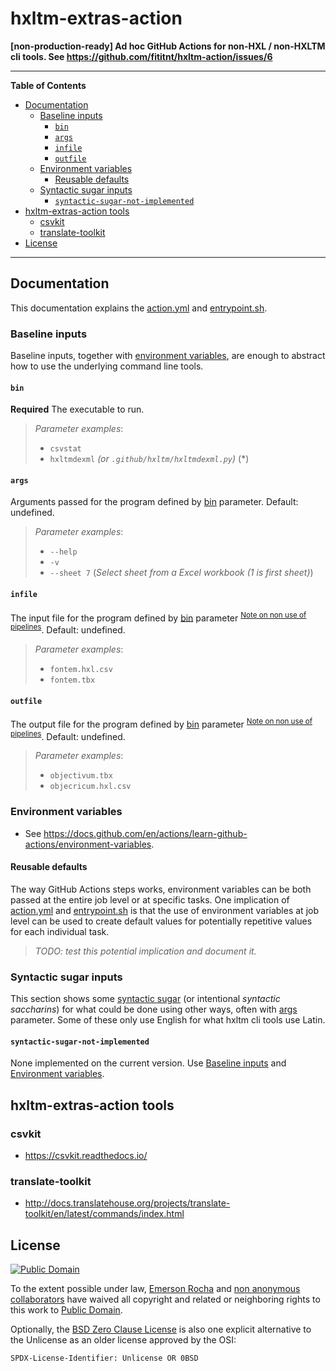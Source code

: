 # hxltm-extras-action
**[non-production-ready] Ad hoc GitHub Actions for non-HXL / non-HXLTM cli tools. See https://github.com/fititnt/hxltm-action/issues/6**

---

**Table of Contents**

<!-- TOC depthFrom:2 -->

- [Documentation](#documentation)
    - [Baseline inputs](#baseline-inputs)
        - [`bin`](#bin)
        - [`args`](#args)
        - [`infile`](#infile)
        - [`outfile`](#outfile)
    - [Environment variables](#environment-variables)
        - [Reusable defaults](#reusable-defaults)
    - [Syntactic sugar inputs](#syntactic-sugar-inputs)
        - [`syntactic-sugar-not-implemented`](#syntactic-sugar-not-implemented)
- [hxltm-extras-action tools](#hxltm-extras-action-tools)
    - [csvkit](#csvkit)
    - [translate-toolkit](#translate-toolkit)
- [License](#license)

<!-- /TOC -->

---

<!--
- https://github.com/nektos/act
- https://github.com/actions/hello-world-docker-action
- https://docs.github.com/en/actions/creating-actions/creating-a-docker-container-action
- https://docs.github.com/en/actions/learn-github-actions/workflow-commands-for-github-actions

cp -r /workspace/git/fititnt/hxltm-extras-action /home/fititnt/Downloads/hxltm-extras-action-backup

rsync -r -a -v /workspace/git/fititnt/hxltm-extras-action/ /home/fititnt/Downloads/hxltm-extras-action
cd /home/fititnt/Downloads/hxltm-extras-action
docker run --rm -it $(docker build -q .)

docker run --rm -it $(docker build -q .) 'compgen -c'  # nao disponivel
docker run --rm -it $(docker build -q .) 'which csvstat'
docker run --rm -it $(docker build -q .) 'which csv2po'
docker run --rm -it $(docker build -q .) 'ls /usr/local/bin/'
docker run --rm -it $(docker build -q .) 'find /usr/local/bin/ -executable -type f'
docker run --rm -it $(docker build -q -f Dockerfile-extras .) 'hxltmcli --help'

> Delete old images
docker rmi $(docker images -f "dangling=true" -q)

cp .github/hxltm/hxltm-exemplum-linguam.tm.hxl.csv hxltm-exemplum-linguam.tm.hxl.csv

docker run --rm -it $(docker build -q .) 'hxltmcli' 'tests/hxltm-exemplum-linguam.tm.hxl.csv' 'objectivum.tbx' '--objectivum-TBX-Basim'

- # Using act
act
act --privileged

-#
-# Issues
-#  - https://github.com/nektos/act/issues/555
-#    - https://github.com/nektos/act/issues/410#issuecomment-732096442
-->

## Documentation

This documentation explains the [action.yml](action.yml) and
[entrypoint.sh](entrypoint.sh).

### Baseline inputs

Baseline inputs, together with [environment variables](environment-variables),
are enough to abstract how to use the underlying command line tools.

#### `bin`
**Required** The executable to run.

> _Parameter examples_:
> - `csvstat`
> - `hxltmdexml` _(or `.github/hxltm/hxltmdexml.py`)_ (*)

#### `args`
Arguments passed for the program defined by [bin](#bin) parameter.
Default: undefined.

> _Parameter examples_:
> - `--help`
> - `-v`
> - `--sheet 7` (_Select sheet from a Excel workbook (1 is first sheet)_)

#### `infile`
The input file for the program defined by [bin](#bin) parameter
<sup>[Note on non use of pipelines](#note-on-non-use-of-pipelines)</sup>.
Default: undefined.

> _Parameter examples_:
> - `fontem.hxl.csv`
> - `fontem.tbx`

#### `outfile`
The output file for the program defined by [bin](#bin) parameter
<sup>[Note on non use of pipelines](#note-on-non-use-of-pipelines)</sup>.
Default: undefined.

> _Parameter examples_:
> - `objectivum.tbx`
> - `objecricum.hxl.csv`

### Environment variables
- See <https://docs.github.com/en/actions/learn-github-actions/environment-variables>.

#### Reusable defaults
The way GitHub Actions steps works, environment variables can be both passed
at the entire job level or at specific tasks. One implication of
[action.yml](action.yml) and [entrypoint.sh](entrypoint.sh) is that the use of
environment variables at job level can be used to create default values for
potentially repetitive values for each individual task.

> _TODO: test this potential implication and document it._

### Syntactic sugar inputs
This section shows some [syntactic sugar](https://en.wikipedia.org/wiki/Syntactic_sugar)
(or intentional _syntactic saccharins_) for what could be done using other ways,
often with [args](#args) parameter. Some of these only use English for what
hxltm cli tools use Latin.

#### `syntactic-sugar-not-implemented`

None implemented on the current version. Use [Baseline inputs](#baseline-inputs)
and [Environment variables](#environment-variables).

## hxltm-extras-action tools

### csvkit
- <https://csvkit.readthedocs.io/>

### translate-toolkit
- <http://docs.translatehouse.org/projects/translate-toolkit/en/latest/commands/index.html>

## License

[![Public Domain](https://i.creativecommons.org/p/zero/1.0/88x31.png)](UNLICENSE)

To the extent possible under law, [Emerson Rocha](https://github.com/fititnt)
and [non anonymous collaborators](https://github.com/fititnt/hxltm-extras-action/graphs/contributors)
have waived all copyright and related or neighboring rights to this work to
[Public Domain](UNLICENSE).

Optionally, the [BSD Zero Clause License](https://spdx.org/licenses/0BSD.html)
is also one explicit alternative to the Unlicense as an older license approved
by the OSI:

`SPDX-License-Identifier: Unlicense OR 0BSD`